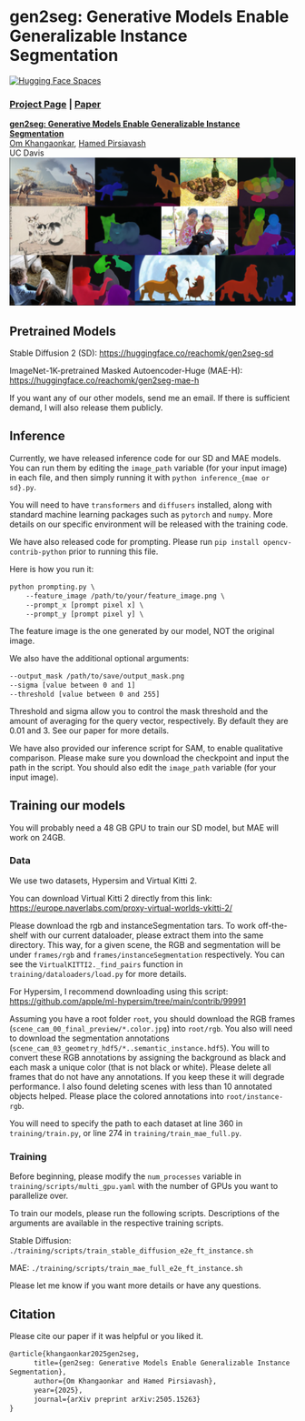 # gen2seg: Generative Models Enable Generalizable Instance Segmentation
[![Hugging Face Spaces](https://img.shields.io/badge/%F0%9F%A4%97%20Hugging%20Face-Spaces-blue)](https://huggingface.co/spaces/reachomk/gen2seg)

### [Project Page](https://reachomk.github.io/gen2seg) | [Paper](https://arxiv.org/abs/2505.15263)

[**gen2seg: Generative Models Enable Generalizable Instance Segmentation**](https://reachomk.github.io/gen2seg)  
 [Om Khangaonkar](https://reachomk.github.io),
 [Hamed Pirsiavash](https://web.cs.ucdavis.edu/~hpirsiav/)<br>
 UC Davis <br>
<img src='assets/teaser.png'/>

## Pretrained Models
Stable Diffusion 2 (SD): https://huggingface.co/reachomk/gen2seg-sd

ImageNet-1K-pretrained Masked Autoencoder-Huge (MAE-H):  https://huggingface.co/reachomk/gen2seg-mae-h

If you want any of our other models, send me an email. If there is sufficient demand, I will also release them publicly. 

##  Inference
Currently, we have released inference code for our SD and MAE models. You can run them by editing the `image_path` variable (for your input image) in each file, and then simply running it with `python inference_{mae or sd}.py`.  

You will need to have `transformers` and `diffusers` installed, along with standard machine learning packages such as `pytorch` and `numpy`.  More details on our specific environment will be released with the training code. 

We have also released code for prompting. Please run `pip install opencv-contrib-python` prior to running this file. 

Here is how you run it:
```
python prompting.py \
    --feature_image /path/to/your/feature_image.png \
    --prompt_x [prompt pixel x] \ 
    --prompt_y [prompt pixel y] \
```
The feature image is the one generated by our model, NOT the original image. 


We also have the additional optional arguments:
```
--output_mask /path/to/save/output_mask.png
--sigma [value between 0 and 1]
--threshold [value between 0 and 255]
```

Threshold and sigma allow you to control the mask threshold and the amount of averaging for the query vector, respectively. By default they are 0.01 and 3. See our paper for more details. 

We have also provided our inference script for SAM, to enable qualitative comparison. Please make sure you download the checkpoint and input the path in the script. You should also edit the `image_path` variable (for your input image). 

## Training our models
You will probably need a 48 GB GPU to train our SD model, but MAE will work on 24GB.   

### Data
We use two datasets, Hypersim and Virtual Kitti 2.

You can download Virtual Kitti 2 directly from this link: https://europe.naverlabs.com/proxy-virtual-worlds-vkitti-2/

Please download the rgb and instanceSegmentation tars. To work off-the-shelf with our current dataloader, please extract them into the same directory. This way, for a given scene, the RGB and segmentation will be under `frames/rgb` and `frames/instanceSegmentation` respectively. You can see the `VirtualKITTI2._find_pairs` function in `training/dataloaders/load.py` for more details. 

For Hypersim, I recommend downloading using this script: https://github.com/apple/ml-hypersim/tree/main/contrib/99991

Assuming you have a root folder `root`, you should download the RGB frames (`scene_cam_00_final_preview/*.color.jpg`) into `root/rgb`. You also will need to download the segmentation annotations (`scene_cam_03_geometry_hdf5/*..semantic_instance.hdf5`). You will to convert these RGB annotations by assigning the background as black and each mask a unique color (that is not black or white). Please delete all frames that do not have any annotations. If you keep these it will degrade performance. I also found deleting scenes with less than 10 annotated objects helped.  Please place the colored annotations into `root/instance-rgb`. 

You will need to specify the path to each dataset at line 360 in `training/train.py`, or line 274 in `training/train_mae_full.py`.  

### Training
Before beginning, please modify the `num_processes` variable in `training/scripts/multi_gpu.yaml` with the number of GPUs you want to parallelize over. 

To train our models, please run the following scripts. Descriptions of the arguments are available in the respective training scripts. 

Stable Diffusion:
```./training/scripts/train_stable_diffusion_e2e_ft_instance.sh```

MAE:
```./training/scripts/train_mae_full_e2e_ft_instance.sh```

Please let me know if you want more details or have any questions. 

##  Citation
Please cite our paper if it was helpful or you liked it. 
```
@article{khangaonkar2025gen2seg,
      title={gen2seg: Generative Models Enable Generalizable Instance Segmentation}, 
      author={Om Khangaonkar and Hamed Pirsiavash},
      year={2025},
      journal={arXiv preprint arXiv:2505.15263}
}
```

